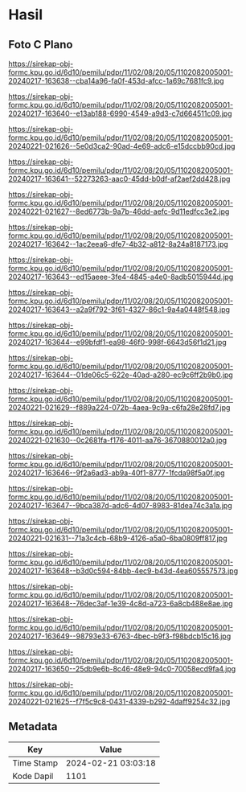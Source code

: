 # Hasil

## Foto C Plano

https://sirekap-obj-formc.kpu.go.id/6d10/pemilu/pdpr/11/02/08/20/05/1102082005001-20240217-163638--cba14a96-fa0f-453d-afcc-1a69c7681fc9.jpg

https://sirekap-obj-formc.kpu.go.id/6d10/pemilu/pdpr/11/02/08/20/05/1102082005001-20240217-163640--e13ab188-6990-4549-a9d3-c7d664511c09.jpg

https://sirekap-obj-formc.kpu.go.id/6d10/pemilu/pdpr/11/02/08/20/05/1102082005001-20240221-021626--5e0d3ca2-90ad-4e69-adc6-e15dccbb90cd.jpg

https://sirekap-obj-formc.kpu.go.id/6d10/pemilu/pdpr/11/02/08/20/05/1102082005001-20240217-163641--52273263-aac0-45dd-b0df-af2aef2dd428.jpg

https://sirekap-obj-formc.kpu.go.id/6d10/pemilu/pdpr/11/02/08/20/05/1102082005001-20240221-021627--8ed6773b-9a7b-46dd-aefc-9d11edfcc3e2.jpg

https://sirekap-obj-formc.kpu.go.id/6d10/pemilu/pdpr/11/02/08/20/05/1102082005001-20240217-163642--1ac2eea6-dfe7-4b32-a812-8a24a8187173.jpg

https://sirekap-obj-formc.kpu.go.id/6d10/pemilu/pdpr/11/02/08/20/05/1102082005001-20240217-163643--ed15aeee-3fe4-4845-a4e0-8adb5015944d.jpg

https://sirekap-obj-formc.kpu.go.id/6d10/pemilu/pdpr/11/02/08/20/05/1102082005001-20240217-163643--a2a9f792-3f61-4327-86c1-9a4a0448f548.jpg

https://sirekap-obj-formc.kpu.go.id/6d10/pemilu/pdpr/11/02/08/20/05/1102082005001-20240217-163644--e99bfdf1-ea98-46f0-998f-6643d56f1d21.jpg

https://sirekap-obj-formc.kpu.go.id/6d10/pemilu/pdpr/11/02/08/20/05/1102082005001-20240217-163644--01de06c5-622e-40ad-a280-ec9c6ff2b9b0.jpg

https://sirekap-obj-formc.kpu.go.id/6d10/pemilu/pdpr/11/02/08/20/05/1102082005001-20240221-021629--f889a224-072b-4aea-9c9a-c6fa28e28fd7.jpg

https://sirekap-obj-formc.kpu.go.id/6d10/pemilu/pdpr/11/02/08/20/05/1102082005001-20240221-021630--0c2681fa-f176-4011-aa76-3670880012a0.jpg

https://sirekap-obj-formc.kpu.go.id/6d10/pemilu/pdpr/11/02/08/20/05/1102082005001-20240217-163646--9f2a6ad3-ab9a-40f1-8777-1fcda98f5a0f.jpg

https://sirekap-obj-formc.kpu.go.id/6d10/pemilu/pdpr/11/02/08/20/05/1102082005001-20240217-163647--9bca387d-adc6-4d07-8983-81dea74c3a1a.jpg

https://sirekap-obj-formc.kpu.go.id/6d10/pemilu/pdpr/11/02/08/20/05/1102082005001-20240221-021631--71a3c4cb-68b9-4126-a5a0-6ba0809ff817.jpg

https://sirekap-obj-formc.kpu.go.id/6d10/pemilu/pdpr/11/02/08/20/05/1102082005001-20240217-163648--b3d0c594-84bb-4ec9-b43d-4ea605557573.jpg

https://sirekap-obj-formc.kpu.go.id/6d10/pemilu/pdpr/11/02/08/20/05/1102082005001-20240217-163648--76dec3af-1e39-4c8d-a723-6a8cb488e8ae.jpg

https://sirekap-obj-formc.kpu.go.id/6d10/pemilu/pdpr/11/02/08/20/05/1102082005001-20240217-163649--98793e33-6763-4bec-b9f3-f98bdcb15c16.jpg

https://sirekap-obj-formc.kpu.go.id/6d10/pemilu/pdpr/11/02/08/20/05/1102082005001-20240217-163650--25db9e6b-8c46-48e9-94c0-70058ecd9fa4.jpg

https://sirekap-obj-formc.kpu.go.id/6d10/pemilu/pdpr/11/02/08/20/05/1102082005001-20240221-021625--f7f5c9c8-0431-4339-b292-4daff9254c32.jpg


## Metadata

| Key        | Value               |
| ---------- | ------------------- |
| Time Stamp | 2024-02-21 03:03:18 |
| Kode Dapil | 1101                |



